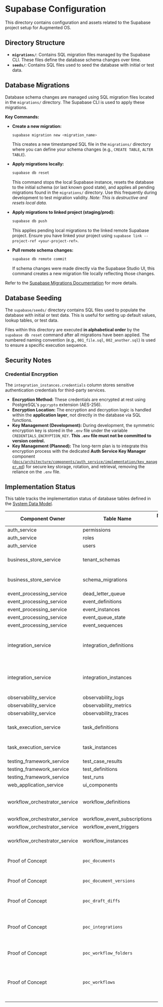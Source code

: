 # Supabase Configuration

This directory contains configuration and assets related to the Supabase project setup for Augmented OS.

## Directory Structure

*   **`migrations/`**: Contains SQL migration files managed by the Supabase CLI. These files define the database schema changes over time.
*   **`seeds/`**: Contains SQL files used to seed the database with initial or test data.

## Database Migrations

Database schema changes are managed using SQL migration files located in the `migrations/` directory. The Supabase CLI is used to apply these migrations.

**Key Commands:**

*   **Create a new migration:**
    ```bash
    supabase migration new <migration_name>
    ```
    This creates a new timestamped SQL file in the `migrations/` directory where you can define your schema changes (e.g., `CREATE TABLE`, `ALTER TABLE`).

*   **Apply migrations locally:**
    ```bash
    supabase db reset 
    ```
    This command stops the local Supabase instance, resets the database to the initial schema (or last known good state), and applies all pending migrations found in the `migrations/` directory. Use this frequently during development to test migration validity.
    _Note: This is destructive and resets local data._

*   **Apply migrations to linked project (staging/prod):**
    ```bash
    supabase db push
    ```
    This applies pending local migrations to the linked remote Supabase project. Ensure you have linked your project using `supabase link --project-ref <your-project-ref>`.

*   **Pull remote schema changes:**
    ```bash
    supabase db remote commit
    ```
    If schema changes were made directly via the Supabase Studio UI, this command creates a new migration file locally reflecting those changes.

Refer to the [Supabase Migrations Documentation](https://supabase.com/docs/guides/database/migrations) for more details.

## Database Seeding

The `supabase/seeds/` directory contains SQL files used to populate the database with initial or test data. This is useful for setting up default values, lookup tables, or test data.

Files within this directory are executed **in alphabetical order** by the `supabase db reset` command after all migrations have been applied. The numbered naming convention (e.g., `001_file.sql`, `002_another.sql`) is used to ensure a specific execution sequence.

## Security Notes

### Credential Encryption

The `integration_instances.credentials` column stores sensitive authentication credentials for third-party services.

*   **Encryption Method:** These credentials are encrypted at rest using PostgreSQL's `pgcrypto` extension (AES-256).
*   **Encryption Location:** The encryption and decryption logic is handled within the **application layer**, not directly in the database via SQL functions.
*   **Key Management (Development):** During development, the symmetric encryption key is stored in the `.env` file under the variable `CREDENTIALS_ENCRYPTION_KEY`. **This `.env` file must not be committed to version control.**
*   **Key Management (Planned):** The long-term plan is to integrate this encryption process with the dedicated **Auth Service Key Manager** component ([`docs/architecture/components/auth_service/implementation/key_manager.md`](../docs/architecture/components/auth_service/implementation/key_manager.md)) for secure key storage, rotation, and retrieval, removing the reliance on the `.env` file.

## Implementation Status

This table tracks the implementation status of database tables defined in the [System Data Model](../docs/architecture/data_model.md).

| Component Owner | Table Name | Migration Status | Seed Status | Notes |
|---|---|:---:|:---:|---|
| auth_service | permissions | [ ] | [ ] | No migration/seed found. |
| auth_service | roles | [ ] | [ ] | No migration/seed found. |
| auth_service | users | [ ] | [ ] | No migration/seed found. |
| business_store_service | tenant_schemas | [x] | [-] | Migration exists (`004_business_store_schema.sql`). No seed file. |
| business_store_service | schema_migrations | [x] | [-] | Migration exists (`004_business_store_schema.sql`). No seed file. |
| event_processing_service | dead_letter_queue | [ ] | [ ] | No migration/seed found. |
| event_processing_service | event_definitions | [ ] | [ ] | No migration/seed found. |
| event_processing_service | event_instances | [ ] | [ ] | No migration/seed found. |
| event_processing_service | event_queue_state | [ ] | [ ] | No migration/seed found. |
| event_processing_service | event_sequences | [ ] | [ ] | No migration/seed found. |
| integration_service | integration_definitions | [x] | [-] | Migration exists (`003_integrations_schema.sql`). Seed file (`003_integrations_seed.sql`) exists but is empty. |
| integration_service | integration_instances | [x] | [-] | Migration exists (`003_integrations_schema.sql`). Seed file (`003_integrations_seed.sql`) exists but is empty. |
| observability_service | observability_logs | [ ] | [ ] | No migration/seed found. |
| observability_service | observability_metrics | [ ] | [ ] | No migration/seed found. |
| observability_service | observability_traces | [ ] | [ ] | No migration/seed found. |
| task_execution_service | task_definitions | [x] | [-] | Migration exists (`005_task_execution_schema.sql`). No seed file. |
| task_execution_service | task_instances | [x] | [-] | Migration exists (`005_task_execution_schema.sql`). No seed file. |
| testing_framework_service | test_case_results | [ ] | [ ] | No migration/seed found. |
| testing_framework_service | test_definitions | [ ] | [ ] | No migration/seed found. |
| testing_framework_service | test_runs | [ ] | [ ] | No migration/seed found. |
| web_application_service | ui_components | [ ] | [ ] | No migration/seed found. |
| workflow_orchestrator_service | workflow_definitions | [x] | [x] | Migration exists (`002_core_workflows_schema.sql`). Seeded in `002_core_workflows_seed.sql`. |
| workflow_orchestrator_service | workflow_event_subscriptions | [ ] | [ ] | No migration/seed found. |
| workflow_orchestrator_service | workflow_event_triggers | [ ] | [ ] | No migration/seed found. |
| workflow_orchestrator_service | workflow_instances | [x] | [ ] | Migration exists (`002_core_workflows_schema.sql`). Not explicitly seeded. |
| Proof of Concept | `poc_documents` | [x] | [x] | Defined in `001_web_poc_schema.sql`. Seeded in `001_poc_seed.sql`. |
| Proof of Concept | `poc_document_versions` | [x] | [x] | Defined in `001_web_poc_schema.sql`. Seeded in `001_poc_seed.sql`. |
| Proof of Concept | `poc_draft_diffs` | [x] | [ ] | Defined in `001_web_poc_schema.sql`. Not seeded. |
| Proof of Concept | `poc_integrations` | [x] | [x] | Defined in `001_web_poc_schema.sql`. Seeded in `001_poc_seed.sql`. (Likely superseded by `integration_definitions`) |
| Proof of Concept | `poc_workflow_folders` | [x] | [x] | Defined in `001_web_poc_schema.sql`. Seeded in `001_poc_seed.sql`. |
| Proof of Concept | `poc_workflows` | [x] | [x] | Defined in `001_web_poc_schema.sql`. Seeded in `001_poc_seed.sql`. (Likely superseded by `workflow_definitions` / `workflow_instances`) |